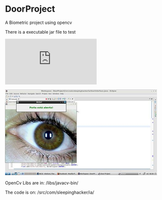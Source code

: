 # DoorProject
A Biometric project using opencv

There is a executable jar file to test

![Download here](https://github.com/SleepingCoder/DoorProject/raw/master/DoorProjeto.jar)

![img](https://raw.githubusercontent.com/SleepingCoder/DoorProject/master/Screenshot.jpg)

OpenCv Libs are in: 
/libs/javacv-bin/

The code is on:
/src/com/sleepinghacker/ia/
